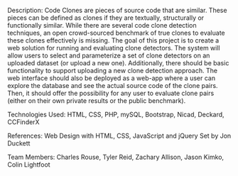Description:
Code Clones are pieces of source code that are similar. These pieces can be defined as clones if they are textually, structurally or functionally similar. While there are several code clone detection techniques, an open crowd-sourced benchmark of true clones to evaluate these clones effectively is missing. The goal of this project is to create a web solution for running and evaluating clone detectors. The system will allow users to select and parameterize a set of clone detectors on an uploaded dataset (or upload a new one). Additionally, there should be basic functionality to support uploading a new clone detection approach.  The web interface should also be deployed as a web-app where a user can explore the database and see the actual source code of the clone pairs. Then, it should offer the possibility for any user to evaluate clone pairs (either on their own private results or the public benchmark).

Technologies Used: HTML, CSS, PHP, mySQL, Bootstrap, Nicad, Deckard, CCFinderX

References:
Web Design with HTML, CSS, JavaScript and jQuery Set by Jon Duckett

Team Members:
Charles Rouse,
Tyler Reid,
Zachary Allison,
Jason Kimko,
Colin Lightfoot
